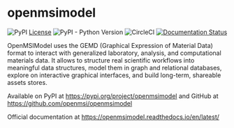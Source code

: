# openmsimodel
![PyPI](https://img.shields.io/pypi/v/openmsimodel)  [License](https://img.shields.io/github/license/openmsi/openmsimodel) 
![PyPI - Python Version](https://img.shields.io/pypi/pyversions/openmsimodel) 
![CircleCI](https://img.shields.io/circleci/build/github/openmsi/openmsistream/main) [![Documentation Status](https://readthedocs.org/projects/openmsimodel/badge/?version=latest)](https://openmsimodel.readthedocs.io/en/latest/?badge=latest) 

OpenMSIModel uses the GEMD (Graphical Expression of Material Data) format to interact with generalized laboratory, analysis, and computational materials data.
It allows to structure real scientific workflows into meaningful data structures, model them in graph and relational databases, explore on interactive graphical interfaces, and build long-term, shareable assets stores.

Available on PyPI at https://pypi.org/project/openmsimodel and GitHub at https://github.com/openmsi/openmsimodel

Official documentation at https://openmsimodel.readthedocs.io/en/latest/
